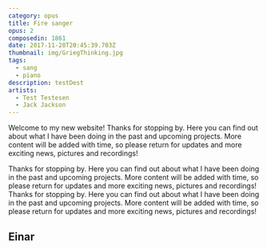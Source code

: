 ```yaml
---
category: opus
title: Fire sanger
opus: 2
composedin: 1861
date: 2017-11-28T20:45:39.703Z
thumbnail: img/GriegThinking.jpg
tags:
  - sang
  - piano
description: testDest
artists:
  - Test Testesen
  - Jack Jackson
---
```

Welcome to my new website! Thanks for stopping by. Here you can find out about what I have been doing in the past and upcoming projects. More content will be added with time, so please return for updates and more exciting news, pictures and recordings!

Thanks for stopping by. Here you can find out about what I have been doing in the past and upcoming projects. More content will be added with time, so please return for updates and more exciting news, pictures and recordings! Thanks for stopping by. Here you can find out about what I have been doing in the past and upcoming projects. More content will be added with time, so please return for updates and more exciting news, pictures and recordings!

## Einar
